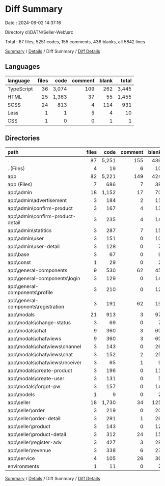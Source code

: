 # Diff Summary

Date : 2024-06-02 14:37:16

Directory d:\\DATN\\Seller-Web\\src

Total : 87 files,  5251 codes, 155 comments, 436 blanks, all 5842 lines

[Summary](results.md) / [Details](details.md) / Diff Summary / [Diff Details](diff-details.md)

## Languages
| language | files | code | comment | blank | total |
| :--- | ---: | ---: | ---: | ---: | ---: |
| TypeScript | 36 | 3,074 | 109 | 262 | 3,445 |
| HTML | 25 | 1,363 | 37 | 55 | 1,455 |
| SCSS | 24 | 813 | 4 | 114 | 931 |
| Less | 1 | 1 | 5 | 4 | 10 |
| CSS | 1 | 0 | 0 | 1 | 1 |

## Directories
| path | files | code | comment | blank | total |
| :--- | ---: | ---: | ---: | ---: | ---: |
| . | 87 | 5,251 | 155 | 436 | 5,842 |
| . (Files) | 4 | 19 | 6 | 10 | 35 |
| app | 82 | 5,221 | 149 | 424 | 5,794 |
| app (Files) | 7 | 686 | 7 | 38 | 731 |
| app\\admin | 18 | 1,152 | 17 | 70 | 1,239 |
| app\\admin\\advertisement | 3 | 184 | 2 | 11 | 197 |
| app\\admin\\confirm-product | 3 | 167 | 4 | 13 | 184 |
| app\\admin\\confirm-product-detail | 3 | 235 | 4 | 14 | 253 |
| app\\admin\\statitics | 3 | 287 | 7 | 15 | 309 |
| app\\admin\\user | 3 | 151 | 0 | 10 | 161 |
| app\\admin\\user-detail | 3 | 128 | 0 | 7 | 135 |
| app\\base | 3 | 67 | 0 | 9 | 76 |
| app\\const | 1 | 29 | 0 | 2 | 31 |
| app\\general-components | 9 | 530 | 62 | 45 | 637 |
| app\\general-components\\login | 3 | 129 | 0 | 14 | 143 |
| app\\general-components\\profile | 3 | 210 | 0 | 12 | 222 |
| app\\general-components\\registration | 3 | 191 | 62 | 19 | 272 |
| app\\modals | 21 | 913 | 3 | 97 | 1,013 |
| app\\modals\\change-status | 3 | 69 | 0 | 7 | 76 |
| app\\modals\\chat | 9 | 360 | 3 | 60 | 423 |
| app\\modals\\chat\\views | 9 | 360 | 3 | 60 | 423 |
| app\\modals\\chat\\views\\channel | 3 | 143 | 0 | 26 | 169 |
| app\\modals\\chat\\views\\chat | 3 | 152 | 2 | 25 | 179 |
| app\\modals\\chat\\views\\receiver | 3 | 65 | 1 | 9 | 75 |
| app\\modals\\create-product | 3 | 196 | 0 | 11 | 207 |
| app\\modals\\create-user | 3 | 131 | 0 | 5 | 136 |
| app\\modals\\forgot-pw | 3 | 157 | 0 | 14 | 171 |
| app\\models | 1 | 9 | 0 | 2 | 11 |
| app\\seller | 18 | 1,730 | 34 | 125 | 1,889 |
| app\\seller\\order | 3 | 219 | 0 | 20 | 239 |
| app\\seller\\order-detail | 3 | 291 | 1 | 26 | 318 |
| app\\seller\\product | 3 | 143 | 0 | 12 | 155 |
| app\\seller\\product-detail | 3 | 312 | 24 | 15 | 351 |
| app\\seller\\register-adv | 3 | 427 | 3 | 29 | 459 |
| app\\seller\\revenue | 3 | 338 | 6 | 23 | 367 |
| app\\service | 4 | 105 | 26 | 36 | 167 |
| environments | 1 | 11 | 0 | 2 | 13 |

[Summary](results.md) / [Details](details.md) / Diff Summary / [Diff Details](diff-details.md)